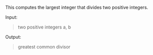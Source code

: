 This computes the largest integer that divides two positive integers.

Input:
> two positive integers a, b

Output:
> greatest common divisor
